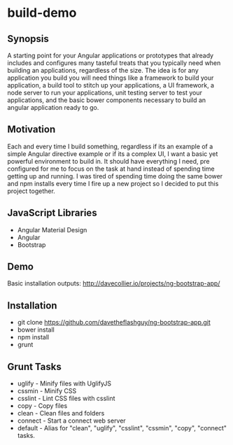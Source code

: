 build-demo
==========

## Synopsis

A starting point for your Angular applications or prototypes that already includes and configures many tasteful treats that you typically need when building an applications, regardless of the size.  The idea is for any application you build you will need things like a framework to build your application,  a build tool to stitch up your applications, a UI framework, a node server to run your applications, unit testing server to test your applications, and the basic bower components necessary to build an angular application ready to go.

## Motivation

Each and every time I build something, regardless if its an example of a simple Angular directive example or if its a complex UI, I want a basic yet powerful environment to build in.  It should have everything I need, pre configured for me to focus on the task at hand instead of spending time getting up and running.  I was tired of spending time doing the same bower and npm installs every time I fire up a new project so I decided to put this project together.

## JavaScript Libraries

* Angular Material Design
* Angular
* Bootstrap


## Demo

Basic installation outputs: http://davecollier.io/projects/ng-bootstrap-app/

## Installation

* git clone https://github.com/davetheflashguy/ng-bootstrap-app.git
* bower install
* npm install
* grunt

## Grunt Tasks

* uglify - Minify files with UglifyJS
* cssmin - Minify CSS
* csslint - Lint CSS files with csslint
* copy - Copy files
* clean - Clean files and folders
* connect - Start a connect web server
* default - Alias for "clean", "uglify", "csslint", "cssmin", "copy", "connect" tasks.


